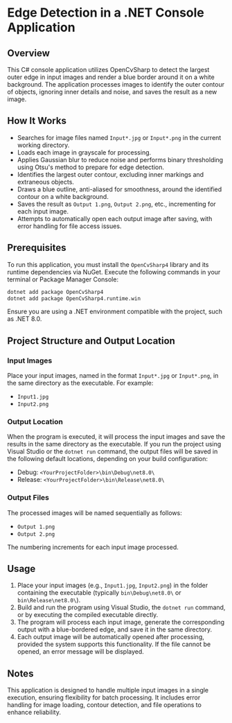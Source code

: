# Edge Detection in a .NET Console Application

## Overview

This C# console application utilizes OpenCvSharp to detect the largest outer edge in input images and render a blue border around it on a white background. The application processes images to identify the outer contour of objects, ignoring inner details and noise, and saves the result as a new image.

## How It Works

- Searches for image files named `Input*.jpg` or `Input*.png` in the current working directory.
- Loads each image in grayscale for processing.
- Applies Gaussian blur to reduce noise and performs binary thresholding using Otsu's method to prepare for edge detection.
- Identifies the largest outer contour, excluding inner markings and extraneous objects.
- Draws a blue outline, anti-aliased for smoothness, around the identified contour on a white background.
- Saves the result as `Output 1.png`, `Output 2.png`, etc., incrementing for each input image.
- Attempts to automatically open each output image after saving, with error handling for file access issues.

## Prerequisites

To run this application, you must install the `OpenCvSharp4` library and its runtime dependencies via NuGet. Execute the following commands in your terminal or Package Manager Console:

```bash
dotnet add package OpenCvSharp4
dotnet add package OpenCvSharp4.runtime.win
```

Ensure you are using a .NET environment compatible with the project, such as .NET 8.0.

## Project Structure and Output Location

### Input Images
Place your input images, named in the format `Input*.jpg` or `Input*.png`, in the same directory as the executable. For example:
- `Input1.jpg`
- `Input2.png`

### Output Location
When the program is executed, it will process the input images and save the results in the same directory as the executable. If you run the project using Visual Studio or the `dotnet run` command, the output files will be saved in the following default locations, depending on your build configuration:

- Debug: `<YourProjectFolder>\bin\Debug\net8.0\`
- Release: `<YourProjectFolder>\bin\Release\net8.0\`

### Output Files
The processed images will be named sequentially as follows:
- `Output 1.png`
- `Output 2.png`

The numbering increments for each input image processed.

## Usage

1. Place your input images (e.g., `Input1.jpg`, `Input2.png`) in the folder containing the executable (typically `bin\Debug\net8.0\` or `bin\Release\net8.0\`).
2. Build and run the program using Visual Studio, the `dotnet run` command, or by executing the compiled executable directly.
3. The program will process each input image, generate the corresponding output with a blue-bordered edge, and save it in the same directory.
4. Each output image will be automatically opened after processing, provided the system supports this functionality. If the file cannot be opened, an error message will be displayed.


## Notes

This application is designed to handle multiple input images in a single execution, ensuring flexibility for batch processing. It includes error handling for image loading, contour detection, and file operations to enhance reliability.
